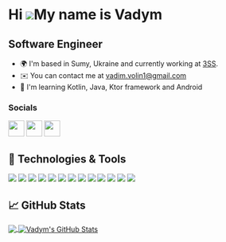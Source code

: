 Hi ![](https://user-images.githubusercontent.com/18350557/176309783-0785949b-9127-417c-8b55-ab5a4333674e.gif)My name is Vadym
=============================================================================================================================
Software Engineer
-----------------

* 🌍  I'm based in Sumy, Ukraine and currently working at [3SS](https://www.3ss.tv/).
* ✉️  You can contact me at [vadim.volin1@gmail.com](mailto:vadim.volin1@gmail.com)
* 🧠  I'm learning Kotlin, Java, Ktor framework and Android

### Socials

<p align="left"> <a href="https://www.github.com/VadymVolin" target="_blank" rel="noreferrer"><img src="https://raw.githubusercontent.com/danielcranney/readme-generator/main/public/icons/socials/github.svg" width="32" height="32" /></a> <a href="https://www.linkedin.com/in/vadimvolin" target="_blank" rel="noreferrer"><img src="https://raw.githubusercontent.com/danielcranney/readme-generator/main/public/icons/socials/linkedin.svg" width="32" height="32" /></a> <a href="https://www.twitter.com/vadym_volin" target="_blank" rel="noreferrer"><img src="https://raw.githubusercontent.com/danielcranney/readme-generator/main/public/icons/socials/twitter.svg" width="32" height="32" /></a></p>

## 🔧 Technologies & Tools

![](https://img.shields.io/badge/OS-Linux-informational?style=for-the-badge&logo=linux&color=orange)
![](https://img.shields.io/badge/Editor-IntelliJ_IDEA-informational?style=for-the-badge&logo=intellij-idea&color=orange)
![](https://img.shields.io/badge/Editor-Android_Studio-informational?style=for-the-badge&logo=android-studio&color=orange)
![](https://img.shields.io/badge/Editor-VS_Code-informational?style=for-the-badge&logo=vs-code&color=orange)
![](https://img.shields.io/badge/Code-Java-informational?style=for-the-badge&logo=Java&color=orange)
![](https://img.shields.io/badge/Code-Kotlin-informational?style=for-the-badge&logo=kotlin&color=orange)
![](https://img.shields.io/badge/Platform-Android-informational?style=for-the-badge&logo=Android&color=orange)
![](https://img.shields.io/badge/Code-Ktor-informational?style=for-the-badge&logo=kotlin&color=orange)
![](https://img.shields.io/badge/Code-Spring-informational?style=for-the-badge&logo=spring&color=orange)
![](https://img.shields.io/badge/Code-Vue-informational?style=for-the-badge&logo=vue.js&color=orange)
![](https://img.shields.io/badge/Shell-Shell-informational?style=for-the-badge&logo=shell&color=orange)
![](https://img.shields.io/badge/Tools-PostgreSQL-informational?style=for-the-badge&logo=postgresql&color=orange)
![](https://img.shields.io/badge/Tools-SQLite-informational?style=for-the-badge&logo=sqlite&color=orange)

## &#x1f4c8; GitHub Stats

<div style="display:flex; flex-flow: row-wrap;">
<a href="https://github.com/VadymVolin/VadymVolin">
  <img align="center" src="https://github-readme-stats.vercel.app/api/top-langs/?username=VadymVolin&langs_count=10&theme=transperent&count_private=true&show_icons=true&hide=css,html&card_width=350&layout=compact&line_height=28" />
  <img align="center" src="https://github-readme-stats.vercel.app/api?username=VadymVolin&show_icons=true&count_private=true&theme=transperent&card_width=370&line_height=28.5" alt="Vadym's GitHub Stats" />
</a>
</div>
<!--
**VadymVolin/VadymVolin** is a ✨ _special_ ✨ repository because its `README.md` (this file) appears on your GitHub profile.
